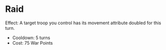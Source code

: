 # Raid



Effect: A target troop you control has its movement attribute doubled for this turn.

* Cooldown: 5 turns
* Cost: 75 War Points

